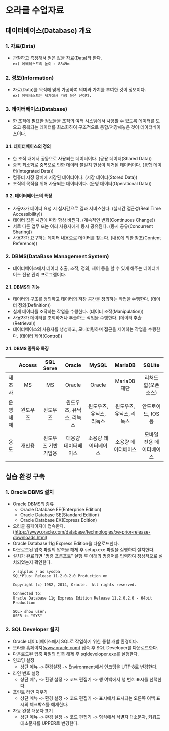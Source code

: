 # 오라클 수업자료
## 데이터베이스(Database) 개요
### 1. 자료(Data)
* 관찰하고 측정해서 얻은 값을 자료(Data)라 한다.   
``ex) 에베레스트의 높이 : 8849m``
### 2. 정보(Information)
* 자료(Data)를 목적에 맞게 가공하여 의미와 가치를 부여한 것이 정보이다.   
``ex) 에베레스트는 세계에서 가장 높은 산이다.``
### 3. 데이터베이스(Database)
* 한 조직에 필요한 정보들을 조직의 여러 시스템에서 사용할 수 있도록 데이터를 모으고 중복되는 데이터를 최소화하여 구조적으로 통합/저장해놓은 것이 데이터베이스이다.
#### 3.1. 데이터베이스의 정의
* 한 조직 내에서 공동으로 사용되는 데이터이다. (공용 데이터(Shared Data))
* 중복 최소화로 중복으로 인한 데이터 불일치 현상이 제거된 데이터이다. (통합 데이터(Integrated Data))
* 컴퓨터 저장 장치에 저장된 데이터이다. (저장 데이터(Stored Data))
* 조직의 목적을 위해 사용되는 데이터이다. (운영 데이터(Operational Data))
#### 3.2. 데이터베이스의 특징
* 사용자가 데이터 요청 시 실시간으로 결과 서비스한다. (실시간 접근성(Real Time Accessibility))
* 데이터 값은 시간에 따라 항상 바뀐다. (계속적인 변화(Continuous Change))
* 서로 다른 업무 또는 여러 사용자에게 동시 공유된다. (동시 공유(Concurrent Sharing))
* 사용자가 요구하는 데이터 내용으로 데이터를 찾는다. (내용에 의한 참조(Content Reference))
### 2. DBMS(DataBase Management System)
* 데이터베이스에서 데이터 추출, 조작, 정의, 제어 등을 할 수 있게 해주는 데이터베이스 전용 관리 프로그램이다.
#### 2.1. DBMS의 기능
* 데이터의 구조를 정의하고 데이터의 저장 공간을 정의하는 작업을 수행한다. (데이터 정의(Definition))
* 실제 데이터를 조작하는 작업을 수행한다. (데이터 조작(Manipulation))
* 사용자가 데이터를 조회하거나 추출하는 작업을 수행한다. (데이터 추출(Retrieval))
* 데이터베이스의 사용자를 생성하고, 모니터링하며 접근을 제어하는 작업을 수행한다. (데이터 제어(Control))
#### 2.1. DBMS 종류와 특징
||Access|SQL Serve|Oracle|MySQL|MariaDB|SQLite|
|:--:|:--:|:--:|:--:|:--:|:--:|:--:|
|제조사|MS|MS|Oracle|Oracle|MariaDB 재단|리처드 힙(오픈소스)|
|운영체제|윈도우즈|윈도우즈|윈도우즈, 유닉스, 리눅스|윈도우즈, 유닉스, 리눅스|윈도우즈, 유닉스, 리눅스|안드로이드, IOS 등|
|용도|개인용|윈도우즈 기반 기업용|대용량 데이터베이스|소용량 데이터베이스|소용량 데이터베이스| 모바일 전용 데이터베이스|
## 실습 환경 구축
### 1. Oracle DBMS 설치
* Oracle DBMS의 종류
  * Oracle Database EE(Enterprise Edition)
  * Oracle Database SE(Standard Edition)
  * Oracle Database EX(Express Edition)
* 오라클 홈페이지에 접속한다.(https://www.oracle.com/database/technologies/xe-prior-release-downloads.html)
* Oracle Database 11g Express Edition을 다운로드한다.
* 다운로드된 압축 파일의 압축을 해제 후 setup.exe 파일을 실행하여 설치한다.
* 설치가 완료되면 "명령 프롬프트" 실행 후 아래의 명령어를 입력하여 정상적으로 설치되었는지 확인한다.
  ```
  > sqlplus / as sysdba
  SQL*Plus: Release 11.2.0.2.0 Production on

  Copyright (c) 1982, 2014, Oracle.  All rights reserved.

  Connected to:
  Oracle Database 11g Express Edition Release 11.2.0.2.0 - 64bit Production

  SQL> show user;
  USER is "SYS"
  ```
### 2. SQL Developer 설치
* Oracle 데이터베이스에서 SQL로 작업하기 위한 통합 개발 환경이다.
* 오라클 홈페이지(www.oracle.com) 접속 후 SQL Developer를 다운로드한다.
* 다운로드된 압축 파일의 압축 해제 후 sqldeveloper.exe를 실행한다.
* 인코딩 설정
  * 상단 메뉴 -> 환경설정 -> Environment에서 인코딩을 UTF-8로 변경한다.
* 라인 번호 설정
  * 상단 메뉴 -> 환경 설정 -> 코드 편집기 -> 행 여백에서 행 번호 표시를 선택한다.
* 프린트 라인 지우기
  * 상단 메뉴 -> 환경 설정 -> 코드 편집기 -> 표시에서 표시되는 오른쪽 여백 표시의 체크박스를 해제한다. 
* 자동 완성 대문자 표기
  * 상단 메뉴 -> 환경 설정 -> 코드 편집기 -> 형식에서 식별자 대소문자, 키워드 대소문자를 UPPER로 변경한다.
